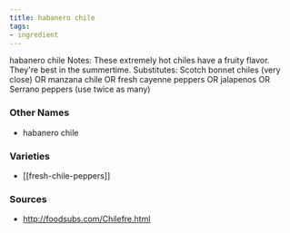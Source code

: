 ```yaml
---
title: habanero chile
tags:
- ingredient
---
```

habanero chile Notes: These extremely hot chiles have a fruity flavor. They're best in the summertime. Substitutes: Scotch bonnet chiles (very close) OR manzana chile OR fresh cayenne peppers OR jalapenos OR Serrano peppers (use twice as many)

### Other Names

* habanero chile

### Varieties

* [[fresh-chile-peppers]]

### Sources
* http://foodsubs.com/Chilefre.html
